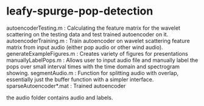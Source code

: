 # leafy-spurge-pop-detection

autoencoderTesting.m : Calculating the feature matrix for the wavelet scattering on the testing data and test trained autoencoder on it.
autoencoderTraining.m : Train autoencoder on wavelet scattering feature matrix from input audio (either pop audio or other wind audio).
generateExampleFigures.m : Creates variety of figures for presentations
manuallyLabelPops.m : Allows user to input audio file and manually label the pops over small interval times with the time domain and spectrogram showing.
segmentAudio.m : Function for splitting audio with overlap, essentially just the buffer function with a simpler interface.
sparseAutoencoder*.mat : Trained autoencoder

the audio folder contains audio and labels.